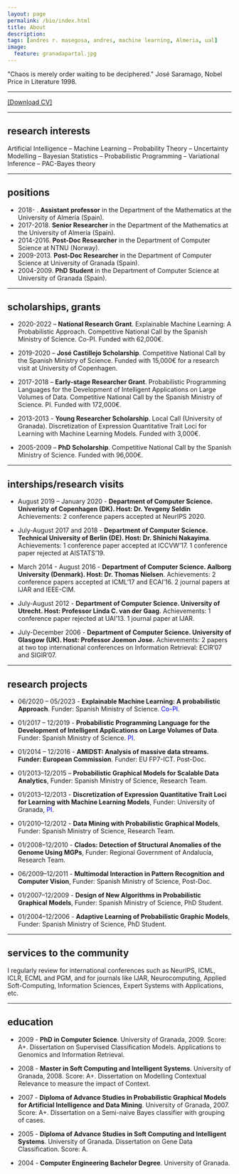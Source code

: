 ```yaml
---
layout: page
permalink: /bio/index.html
title: About
description: 
tags: [andres r. masegosa, andres, machine learning, Almeria, ual]
image:
  feature: granadapartal.jpg
---
```


"Chaos is merely order waiting to be deciphered."
José Saramago, Nobel Price in Literature 1998.

---
[ [Download CV] ](/papers/CV.pdf)

---
## research interests

Artificial Intelligence – Machine Learning – Probability Theory – Uncertainty Modelling – Bayesian Statistics – Probabilistic Programming – Variational Inference – PAC-Bayes theory

---
## positions

- 2018- . **Assistant professor** in the Department of the Mathematics at the University of Almería (Spain).
- 2017-2018. **Senior Researcher** in the Department of the Mathematics at the University of Almería (Spain).
- 2014-2016. **Post-Doc Researcher** in the Department of Computer Science at NTNU (Norway). 
- 2009-2013. **Post-Doc Researcher** in the Department of Computer Science at University of Granada (Spain). 
- 2004-2009. **PhD Student** in the Department of Computer Science at University of Granada (Spain). 


---
## scholarships, grants 

- 2020-2022 – **National Research Grant**. Explainable Machine 
Learning: A Probabilistic Approach. Competitive National Call 
by the Spanish Ministry of Science. Co-PI. Funded with 
62,000€. 

- 2019-2020 – **José Castillejo Scholarship**. Competitive National Call 
by the Spanish Ministry of Science. Funded with 15,000€ for a 
research visit at University of Copenhagen. 

- 2017-2018 – **Early-stage Researcher Grant**. Probabilistic 
Programming Languages for the Development of Intelligent 
Applications on Large Volumes of Data. Competitive National 
Call by the Spanish Ministry of Science. PI. Funded with 
172,000€. 

- 2013-2013 - **Young Researcher Scholarship**. Local Call (University of 
Granada). Discretization of Expression Quantitative Trait Loci for Learning with Machine Learning Models. Funded with 3,000€. 

- 2005-2009 – **PhD Scholarship**. Competitive National Call by the 
Spanish Ministry of Science. Funded with 96,000€. 

---
## interships/research visits

- August 2019 – January 2020 -  **Department of Computer Science. 
Univeristy of Copenhagen (DK). Host: Dr. Yevgeny Seldin** 
Achievements: 2 conference papers accepted at NeurIPS 2020. 

- July-August 2017 and 2018 -  **Department of Computer Science. 
Technical University of Berlin (DE). Host: Dr. Shinichi Nakayima**. 
Achievements: 1 conference paper accepted at ICCVW’17. 
1 conference paper rejected at AISTATS’19. 

- March 2014 - August 2016 -  **Department of Computer Science. 
Aalborg University (Denmark). Host: Dr. Thomas Nielsen**. 
Achievements: 2 conference papers accepted at ICML’17 and ECAI’16. 2 journal papers at IJAR and IEEE-CIM. 

- July-August 2012 - **Department of Computer Science. University of 
Utrecht. Host: Professor Linda C. van der Gaag.** 
Achievements:  1 conference paper rejected at UAI’13. 1 journal paper at IJAR. 

- July-December 2006 -  **Department of Computer Science. University 
of Glasgow (UK). Host: Professor Joemon Jose.** 
Achievements: 2 papers at two top international conferences 
on Information Retrieval: ECIR’07 and SIGIR’07. 

---
## research projects

- 06/2020 – 05/2023 - **Explainable Machine Learning: A probabilistic 
Approach**. Funder: Spanish Ministry of Science. <span style="color:blue">Co-PI</span>.

- 01/2017 – 12/2019 - **Probabilistic Programming Language for the 
Development of Intelligent Applications on Large Volumes of Data**. Funder: Spanish Ministry of Science.  <span style="color:blue">PI</span>.

- 01/2014 – 12/2016 - **AMIDST: Analysis of massive data streams. Funder: 
European Commission**. Funder: EU FP7-ICT. Post-Doc.

- 01/2013–12/2015 – **Probabilistic Graphical Models for Scalable Data 
Analytics**, Funder: Spanish Ministry of Science, Research Team.


- 01/2013–12/2013 - **Discretization of Expression Quantitative Trait Loci 
for Learning with Machine Learning Models**, Funder: University 
of Granada, <span style="color:blue">PI</span>. 

- 01/2010–12/2012 - **Data Mining with Probabilistic Graphical Models**, 
Funder: Spanish Ministry of Science, Research Team.

- 01/2008–12/2010 -  **Clados: Detection of Structural Anomalies of the 
Genome Using MGPs**, Funder: Regional Government of Andalucía, 
Research Team. 

- 06/2009–12/2011 - **Multimodal Interaction in Pattern Recognition and 
Computer Vision**, Funder: Spanish Ministry of Science, Post-Doc.

- 01/2007–12/2009 - **Design of New Algorithms in Probabilistic Graphical 
Models**, Funder: Spanish Ministry of Science, PhD Student.

- 01/2004–12/2006 - **Adaptive Learning of Probabilistic Graphic Models**, 
Funder: Spanish Ministry of Science, PhD Student.



---
## services to the community

I regularly review for international conferences such as NeurIPS, ICML, ICLR, ECML and PGM, and for journals like IJAR, Neurocomputing, Applied Soft-Computing, Information Sciences, Expert Systems with Applications, etc.  


---
## education


- 2009 - **PhD in Computer Science**. University of Granada, 2009. Score: A+. Dissertation on Supervised Classification Models. 
Applications to Genomics and Information Retrieval.

- 2008 - **Master in Soft Computing and Intelligent Systems**. University 
of Granada, 2008.  Score: A+.  Dissertation on Modelling 
Contextual Relevance to measure the impact of Context. 

- 2007 - **Diploma of Advance Studies in Probabilistic Graphical 
Models for Artificial Intelligence and Data Mining**. University of 
Granada, 2007. Score: A+. Dissertation on a Semi-naive Bayes 
classifier with grouping of cases. 

- 2005 - **Diploma of Advance Studies in Soft Computing and 
Intelligent Systems**. University of Granada. Dissertation on 
Gene Data Classification. Score: A. 

- 2004 - **Computer Engineering Bachelor Degree**. University of 
Granada. 




<!---
---

## publications
My field of research has focused on the field of machine learning from a
probabilistic approach through probabilistic graphical models and Bayesian statistics.
As a result of this work, I have published 22 articles in journals indexed in the JCR
(10 of them in journals of the first quartile), 1 book chapter and 30 articles in relevant
international conferences in their field of interest, where three of them are
established international conferences as a reference in the area (Core A*). In one of
them being the only author. I am reviewer for conferences such as ECML, ICML, ICLR and NIPS. 
He also participates or has participated
as a reviewer in prestigious journals in the area such as Information Sciences,
IEEE Transactions Systems, Menand Cybernetics Part B, Journal of the American Statistical
Association, Knolwedge-based Systems and Journal of Machine Learning Research.

---

## research projects

I am a principal investigator of a project for young researchers of the Ministry of
Economy and Competitiveness with a budget of 172 thousand euros. I have also been
principal investigator of the project "Discretization of expression quantitative
trait loci for learning with machine learning models" funded in a competitive call
at the University of Granada. In addition, it has participated in 1 a European project,
6 research projects of the national research plan, 1 project of the AVANZA2 plan and
2 projects of the Andalusian science program, among others.

---

## technology transfer

I has also worked on different problems of technology transfer in collaboration
with companies from different sectors: Gobile, for problems of customer sectorization;
Gobile, for problems of geographic prediction of crimes; Corporate Credit Bank,
for a problem of early identification of defaults; Daimler, for a problem of
recognition of traffic maneuvers; and Verdande Technology, for the early detection
of problems in oil drilling.

-->


